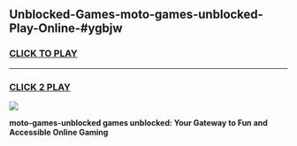 
## Unblocked-Games-moto-games-unblocked-Play-Online-#ygbjw
<h3>
<a href="https://premium.freeplayer.one?title=moto-games-unblocked&ref=27F">CLICK TO PLAY</a></h3>
<hr>

<h3>
<a href="https://premium.freeplayer.one?title=moto-games-unblocked&ref=27F">CLICK 2 PLAY</a>
  
</h3>

<a href="https://premium.freeplayer.one?title=moto-games-unblocked&ref=27F"><img src="https://clearcache.store/games.png"></a>


**moto-games-unblocked games unblocked: Your Gateway to Fun and Accessible Online Gaming**
